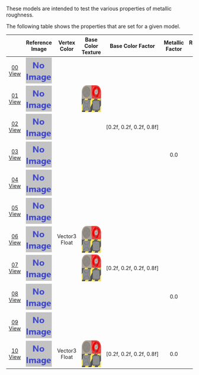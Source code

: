 These models are intended to test the various properties of metallic roughness.  
 
The following table shows the properties that are set for a given model.  


|   | Reference Image | Vertex Color | Base Color Texture | Base Color Factor | Metallic Factor | Roughness Factor | Metallic Roughness Texture
:---: | :---: | :---: | :---: | :---: | :---: | :---: | :---:
[00](Material_MetallicRoughness_00.gltf)<br>[View](https://sandbox.babylonjs.com/) | <img src="ReferenceImages/Material_MetallicRoughness_00.png" align="middle"> |   |   |   |   |   |  
[01](Material_MetallicRoughness_01.gltf)<br>[View](https://sandbox.babylonjs.com/) | <img src="ReferenceImages/Material_MetallicRoughness_01.png" align="middle"> |   | <img src="Textures/BaseColor_Plane.png" height="72" width="72" align="middle"> |   |   |   |  
[02](Material_MetallicRoughness_02.gltf)<br>[View](https://sandbox.babylonjs.com/) | <img src="ReferenceImages/Material_MetallicRoughness_02.png" align="middle"> |   |   | [0.2f,&nbsp;0.2f,&nbsp;0.2f,&nbsp;0.8f] |   |   |  
[03](Material_MetallicRoughness_03.gltf)<br>[View](https://sandbox.babylonjs.com/) | <img src="ReferenceImages/Material_MetallicRoughness_03.png" align="middle"> |   |   |   | 0.0 |   |  
[04](Material_MetallicRoughness_04.gltf)<br>[View](https://sandbox.babylonjs.com/) | <img src="ReferenceImages/Material_MetallicRoughness_04.png" align="middle"> |   |   |   |   | 0.0 |  
[05](Material_MetallicRoughness_05.gltf)<br>[View](https://sandbox.babylonjs.com/) | <img src="ReferenceImages/Material_MetallicRoughness_05.png" align="middle"> |   |   |   |   |   | <img src="Textures/MetallicRoughness_Plane.png" height="72" width="72" align="middle">
[06](Material_MetallicRoughness_06.gltf)<br>[View](https://sandbox.babylonjs.com/) | <img src="ReferenceImages/Material_MetallicRoughness_06.png" align="middle"> | Vector3 Float | <img src="Textures/BaseColor_Plane.png" height="72" width="72" align="middle"> |   |   |   |  
[07](Material_MetallicRoughness_07.gltf)<br>[View](https://sandbox.babylonjs.com/) | <img src="ReferenceImages/Material_MetallicRoughness_07.png" align="middle"> |   | <img src="Textures/BaseColor_Plane.png" height="72" width="72" align="middle"> | [0.2f,&nbsp;0.2f,&nbsp;0.2f,&nbsp;0.8f] |   |   |  
[08](Material_MetallicRoughness_08.gltf)<br>[View](https://sandbox.babylonjs.com/) | <img src="ReferenceImages/Material_MetallicRoughness_08.png" align="middle"> |   |   |   | 0.0 |   | <img src="Textures/MetallicRoughness_Plane.png" height="72" width="72" align="middle">
[09](Material_MetallicRoughness_09.gltf)<br>[View](https://sandbox.babylonjs.com/) | <img src="ReferenceImages/Material_MetallicRoughness_09.png" align="middle"> |   |   |   |   | 0.0 | <img src="Textures/MetallicRoughness_Plane.png" height="72" width="72" align="middle">
[10](Material_MetallicRoughness_10.gltf)<br>[View](https://sandbox.babylonjs.com/) | <img src="ReferenceImages/Material_MetallicRoughness_10.png" align="middle"> | Vector3 Float | <img src="Textures/BaseColor_Plane.png" height="72" width="72" align="middle"> | [0.2f,&nbsp;0.2f,&nbsp;0.2f,&nbsp;0.8f] | 0.0 | 0.0 | <img src="Textures/MetallicRoughness_Plane.png" height="72" width="72" align="middle">
 
